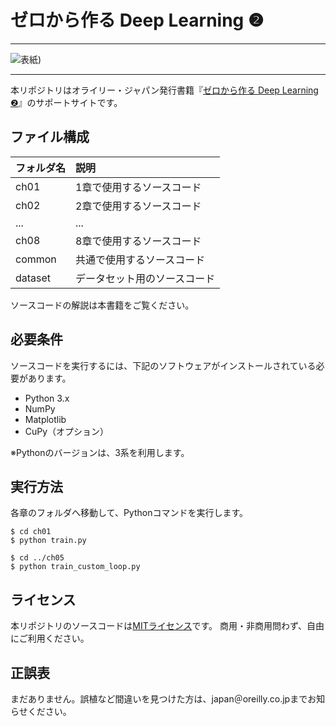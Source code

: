 # ゼロから作る Deep Learning ❷

---

![表紙](https://raw.githubusercontent.com/oreilly-japan/deep-learning-from-scratch-2/images/deep-learning-from-scratch-2.png))

---

本リポジトリはオライリー・ジャパン発行書籍『[ゼロから作る Deep Learning ❷](http://www.oreilly.co.jp/books/9784873118369/★)』のサポートサイトです。

## ファイル構成

|フォルダ名 |説明                         |
|:--        |:--                          |
|ch01       |1章で使用するソースコード    |
|ch02       |2章で使用するソースコード    |
|...        |...                          |
|ch08       |8章で使用するソースコード    |
|common     |共通で使用するソースコード   |
|dataset    |データセット用のソースコード | 

ソースコードの解説は本書籍をご覧ください。

## 必要条件
ソースコードを実行するには、下記のソフトウェアがインストールされている必要があります。

* Python 3.x
* NumPy
* Matplotlib
* CuPy（オプション）

※Pythonのバージョンは、3系を利用します。

## 実行方法

各章のフォルダへ移動して、Pythonコマンドを実行します。

```
$ cd ch01
$ python train.py

$ cd ../ch05
$ python train_custom_loop.py
```

## ライセンス

本リポジトリのソースコードは[MITライセンス](http://www.opensource.org/licenses/MIT)です。
商用・非商用問わず、自由にご利用ください。

## 正誤表

まだありません。誤植など間違いを見つけた方は、japan＠oreilly.co.jpまでお知らせください。
